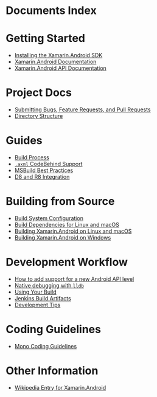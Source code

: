 # Documents Index

# Getting Started

  * [Installing the Xamarin.Android SDK](https://developer.xamarin.com/guides/android/getting_started/installation/)
  * [Xamarin.Android Documentation](https://developer.xamarin.com/guides/android/)
  * [Xamarin.Android API Documentation](https://developer.xamarin.com/api/root/MonoAndroid-lib/)


# Project Docs

  * [Submitting Bugs, Feature Requests, and Pull Requests][bugs]
  * [Directory Structure](project-docs/ExploringSources.md)

[bugs]: https://github.com/xamarin/xamarin-android/wiki/Submitting-Bugs,-Feature-Requests,-and-Pull-Requests


# Guides

  * [Build Process](guides/BuildProcess.md)
  * [`.axml` CodeBehind Support](guides/LayoutCodeBehind.md)
  * [MSBuild Best Practices](guides/MSBuildBestPractices.md)
  * [D8 and R8 Integration](guides/D8andR8.md)


# Building from Source

  * [Build System Configuration](building/configuration.md)
  * [Build Dependencies for Linux and macOS](building/unix/dependencies.md)
  * [Building Xamarin.Android on Linux and macOS](building/unix/instructions.md)
  * [Building Xamarin.Android on Windows](building/windows/instructions.md)


# Development Workflow

  * [How to add support for a new Android API level](workflow/HowToAddNewApiLevel.md)
  * [Native debugging with `lldb`](workflow/Debugging.md)
  * [Using Your Build](workflow/UsingYourBuild.md)
  * [Jenkins Build Artifacts](workflow/JenkinsBuildArtifacts.md)
  * [Development Tips](workflow/DevelopmentTips.md)


# Coding Guidelines

  * [Mono Coding Guidelines](http://www.mono-project.com/community/contributing/coding-guidelines/)


# Other Information

  * [Wikipedia Entry for Xamarin.Android](https://en.wikipedia.org/wiki/Mono_(software)#Xamarin.Android)
